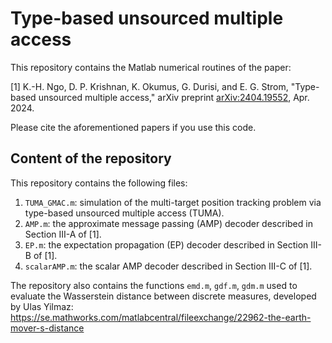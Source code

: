 # Type-based unsourced multiple access

This repository contains the Matlab numerical routines of the paper:

[1] K.-H. Ngo, D. P. Krishnan, K. Okumus, G. Durisi, and E. G. Strom, "Type-based unsourced multiple access," arXiv preprint [arXiv:2404.19552](https://arxiv.org/pdf/2404.19552), Apr. 2024. 

Please cite the aforementioned papers if you use this code.

## Content of the repository

This repository contains the following files:

1. `TUMA_GMAC.m`: simulation of the multi-target position tracking problem via type-based unsourced multiple access (TUMA).
2. `AMP.m`: the approximate message passing (AMP) decoder described in Section III-A of [1].
3. `EP.m`: the expectation propagation (EP) decoder described in Section III-B of [1].
4. `scalarAMP.m`: the scalar AMP decoder described in Section III-C of [1].

The repository also contains the functions `emd.m`, `gdf.m`, `gdm.m` used to evaluate the Wasserstein distance between discrete measures, developed by Ulas Yilmaz: https://se.mathworks.com/matlabcentral/fileexchange/22962-the-earth-mover-s-distance
